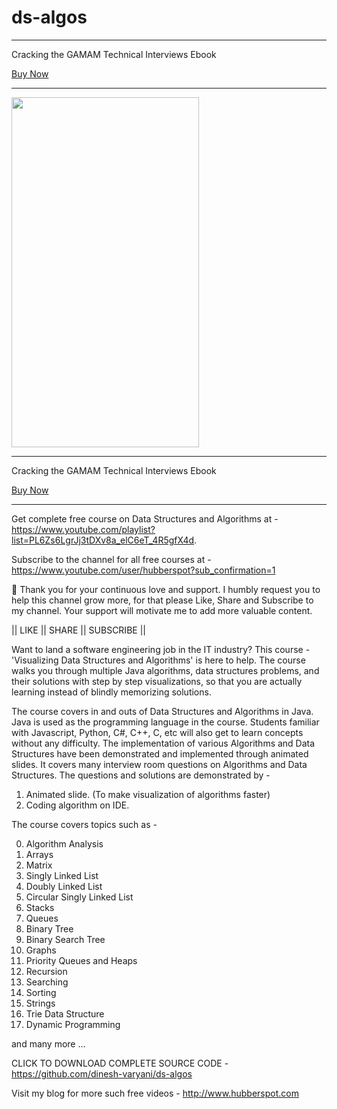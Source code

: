 # ds-algos

<div>
  <hr>
  <p>Cracking the GAMAM Technical Interviews Ebook</p>
  <a href="https://rzp.io/l/cracking-the-gamam-interview">Buy Now</a>
  <hr>
  <img src="https://user-images.githubusercontent.com/43245665/206854280-d20458ec-d95b-4e0f-84e0-ff7450956e2c.jpg" width="300" height="560">
  <hr>
  <p>Cracking the GAMAM Technical Interviews Ebook</p>
  <a href="https://rzp.io/l/cracking-the-gamam-interview">Buy Now</a>
  <hr>
</div>

Get complete free course on Data Structures and Algorithms at - https://www.youtube.com/playlist?list=PL6Zs6LgrJj3tDXv8a_elC6eT_4R5gfX4d.

Subscribe to the channel for all free courses at - https://www.youtube.com/user/hubberspot?sub_confirmation=1

🙏 Thank you for your continuous love and support. I humbly request you to help this channel grow more, for that please Like, Share and Subscribe to my channel. Your support will motivate me to add more valuable content.

|| LIKE || SHARE || SUBSCRIBE ||

Want to land a software engineering job in the IT industry? This course - 'Visualizing Data Structures and Algorithms' is here to help. The course walks you through multiple Java algorithms, data structures problems, and their solutions with step by step
visualizations, so that you are actually learning instead of blindly memorizing solutions.

The course covers in and outs of Data Structures and Algorithms in Java. Java is used as the programming language in the course. Students familiar with Javascript, Python, C#, C++, C, etc will also get to learn concepts without any difficulty. The
implementation of various Algorithms and Data Structures have been demonstrated and implemented through animated slides. It covers many interview room questions on Algorithms and Data Structures. The questions and solutions are demonstrated by -

1. Animated slide. (To make visualization of algorithms faster)
2. Coding algorithm on IDE.

The course covers topics such as -

0. Algorithm Analysis
1. Arrays
2. Matrix
3. Singly Linked List
4. Doubly Linked List
5. Circular Singly Linked List
6. Stacks
7. Queues
8. Binary Tree
9. Binary Search Tree
10. Graphs
11. Priority Queues and Heaps
12. Recursion
13. Searching
14. Sorting
15. Strings
16. Trie Data Structure
17. Dynamic Programming

and many more ...

CLICK TO DOWNLOAD COMPLETE SOURCE CODE -
https://github.com/dinesh-varyani/ds-algos

Visit my blog for more such free videos -
http://www.hubberspot.com

